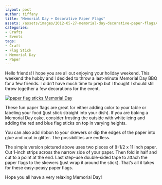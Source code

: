 ```yaml
---
layout: post
author: tiffany
title: "Memorial Day + Decorative Paper Flags"
assets: /assets/images/2012-05-27-memorial-day-decorative-paper-flags/
categories: 
- Crafts
- Events
tags: 
- Craft
- Flag Stick
- Memorial Day
- Paper
---
```


Hello friends! I hope you are all out enjoying your holiday weekend. This weekend the hubby and I decided to throw a last-minute Memorial Day BBQ for a few friends. I didn’t have much time to prep but I thought I should still throw together a few decorations for the event.

[![paper flag sticks Memorial Day](jekyll_uploads/2012/05/paperflagsticks-325x453.jpg "paperflagsticks")](http://www.sweetpeonies.com/2012/05/memorial-day-decorative-paper-flags/paperflagsticks/)

These fun paper flags are great for either adding color to your table or labeling your food (just stick straight into your dish). If you are baking a Memorial Day cake, consider frosting the outside with white icing and adding the red and blue flag sticks on top in varying heights.

You can also add ribbon to your skewers or dip the edges of the paper into glue and coat in glitter. The possibilities are endless.

The simple version pictured above uses two pieces of 8-1/2 x 11 inch paper. Cut 1-inch strips across the narrow side of your paper. Then fold in half and cut to a point at the end. Last step–use double-sided tape to attach the paper flags to the skewers (just wrap it around the stick). That’s all it takes for these easy-peasy paper flags.

Hope you all have a very relaxing Memorial Day!